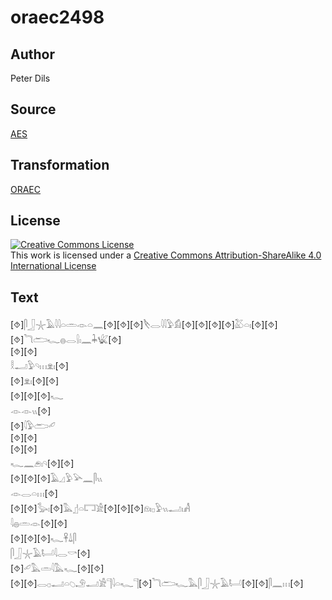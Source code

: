 # oraec2498

## Author

Peter Dils

## Source

[AES](https://github.com/simondschweitzer/aes)

## Transformation

[ORAEC](https://oraec.github.io/)

## License

<a rel="license" href="http://creativecommons.org/licenses/by-sa/4.0/"><img alt="Creative Commons License" style="border-width:0" src="https://i.creativecommons.org/l/by-sa/4.0/88x31.png" /></a><br />This work is licensed under a <a rel="license" href="http://creativecommons.org/licenses/by-sa/4.0/">Creative Commons Attribution-ShareAlike 4.0 International License</a>

## Text

[⯑]𓋴𓃀𓇼𓄿𓇋𓇋𓏏𓏛𓁹𓏏𓈖[⯑][⯑][⯑]𓌸𓂋𓇋𓇋𓅱𓀁[⯑][⯑][⯑][⯑]𓅷𓏏𓏤[⯑][⯑][⯑]𓆓𓂧𓆑𓐍𓂋𓍛𓏤𓈖𓇓𓆤[⯑]<br>
[⯑][⯑]<br>
𓎛𓂝𓅱𓄹𓏥𓁷𓏤[⯑]<br>
[⯑]𓁷𓏤[⯑][⯑]<br>
[⯑][⯑][⯑]𓆑<br>
𓁹𓁹𓏭[⯑]<br>
[⯑]𓇋𓅱𓂧𓄔<br>
[⯑][⯑]<br>
[⯑][⯑]<br>
𓆑𓈖𓂉𓏤𓄹[⯑][⯑]<br>
[⯑][⯑][⯑]𓄿𓈎𓅱𓅪𓈖𓋴𓏭<br>
𓁹𓂋𓏏𓏥[⯑]<br>
[⯑][⯑]𓅭𓏤[⯑]𓅓𓊨𓏏𓉐𓀀[⯑][⯑][⯑]𓁶𓏤𓊪𓅱𓏭𓂝𓏤𓀻<br>
𓇋𓐍𓏛𓁹[⯑][⯑]<br>
[⯑][⯑][⯑]𓆑𓋹𓍑𓋴<br>
𓋴𓃀𓇼𓄿𓂡𓇋𓂋𓎡[⯑]<br>
[⯑]𓄔𓅓𓏛𓇋𓅓𓆑[⯑][⯑]<br>
[⯑][⯑]𓂋𓊪𓂝𓏏𓆇𓄂𓂝𓀀𓊹𓇋𓏏𓆑𓊹[⯑]𓆓𓂧𓆑𓅓𓋴𓃀𓇼𓄿𓂡[⯑][⯑]𓋴𓈖𓏥[⯑]<br>
